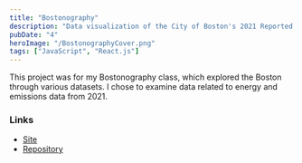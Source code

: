 ```yaml
---
title: "Bostonography"
description: "Data visualization of the City of Boston's 2021 Reported Energy and Water Metrics"
pubDate: "4"
heroImage: "/BostonographyCover.png"
tags: ["JavaScript", "React.js"]
---
```


This project was for my Bostonography class, which explored the Boston through various datasets. I chose to examine data related to energy and emissions data from 2021.

### Links

 - [Site](https://clinquant-pie-0e9586.netlify.app/)
 - [Repository](https://github.com/JamesColesanti/bostonography-final-project)
